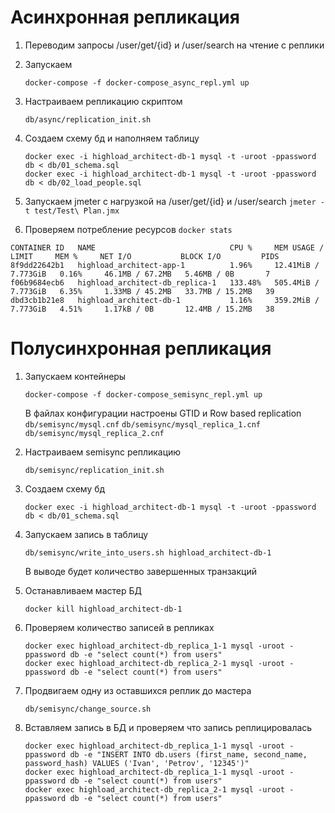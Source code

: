 # Асинхронная репликация

1. Переводим запросы /user/get/{id} и /user/search на чтение с реплики
2. Запускаем 
   ```
   docker-compose -f docker-compose_async_repl.yml up
   ```
   
3. Настраиваем репликацию скриптом
   ```
   db/async/replication_init.sh
   ```

4. Создаем схему бд и наполняем таблицу

   ```
   docker exec -i highload_architect-db-1 mysql -t -uroot -ppassword db < db/01_schema.sql
   docker exec -i highload_architect-db-1 mysql -t -uroot -ppassword db < db/02_load_people.sql
   ```

5. Запускаем jmeter c нагрузкой на /user/get/{id} и /user/search ``jmeter -t test/Test\ Plan.jmx``
6. Проверяем потребление ресурсов ``docker stats``
```
CONTAINER ID   NAME                              CPU %     MEM USAGE / LIMIT     MEM %     NET I/O           BLOCK I/O         PIDS
8f9dd22642b1   highload_architect-app-1          1.96%     12.41MiB / 7.773GiB   0.16%     46.1MB / 67.2MB   5.46MB / 0B       7
f06b9684ecb6   highload_architect-db_replica-1   133.48%   505.4MiB / 7.773GiB   6.35%     1.33MB / 45.2MB   33.7MB / 15.2MB   39
dbd3cb1b21e8   highload_architect-db-1           1.16%     359.2MiB / 7.773GiB   4.51%     1.17kB / 0B       12.4MB / 15.2MB   38
```

# Полусинхронная репликация
1. Запускаем контейнеры 
   ```
   docker-compose -f docker-compose_semisync_repl.yml up
   ```
   В файлах конфигурации настроены GTID и Row based replication `db/semisync/mysql.cnf` `db/semisync/mysql_replica_1.cnf` `db/semisync/mysql_replica_2.cnf`

2. Настраиваем semisync репликацию 
   ```
   db/semisync/replication_init.sh
   ```
   
3. Создаем схему бд 
    
   ```
   docker exec -i highload_architect-db-1 mysql -t -uroot -ppassword db < db/01_schema.sql
   ```
   
4. Запускаем запись в таблицу 

   ```
   db/semisync/write_into_users.sh highload_architect-db-1
   ``` 
   В выводе будет количество завершенных транзакций

5. Останавливаем мастер БД 
   ```
   docker kill highload_architect-db-1
   ```
   
6. Проверяем количество записей в репликах
   ```
   docker exec highload_architect-db_replica_1-1 mysql -uroot -ppassword db -e "select count(*) from users"
   docker exec highload_architect-db_replica_2-1 mysql -uroot -ppassword db -e "select count(*) from users"
   ```
   
7. Продвигаем одну из оставшихся реплик до мастера 
   ```
   db/semisync/change_source.sh
   ```
   
9. Вставляем запись в БД и проверяем что запись реплицировалась
    ```
   docker exec highload_architect-db_replica_1-1 mysql -uroot -ppassword db -e "INSERT INTO db.users (first_name, second_name, password_hash) VALUES ('Ivan', 'Petrov', '12345')"
   docker exec highload_architect-db_replica_1-1 mysql -uroot -ppassword db -e "select count(*) from users"
   docker exec highload_architect-db_replica_2-1 mysql -uroot -ppassword db -e "select count(*) from users"
   ```
